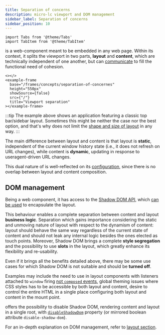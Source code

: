 ```yaml
---
title: Separation of concerns
description: micro-lc viewport and DOM management
sidebar_label: Separation of concerns
sidebar_position: 10
---
```


```mdx-code-block
import Tabs from '@theme/Tabs'
import TabItem from '@theme/TabItem'
```

<micro-lc></micro-lc> is a web-component meant to be embedded in any web page. Within its context, it splits the viewport
in two parts, **layout** and **content**, which are technically independent of one another, but can
[communicate](./communication.md) to fill the functional need of cohesion.

```mdx-code-block
<></>
<example-frame
  base="/frames/concepts/separation-of-concernes"
  height="550px"
  showSource={false}
  src={"/"}
  title="Viewport separation"
></example-frame>
```

:::tip
The example above shows an application featuring a classic top bar/sidebar layout. Sometimes this might be neither the
case nor the best option, and that's why <micro-lc></micro-lc> does not limit the 
[shape and size of layout](../guides/layout.md) in any way.
:::

The main difference between layout and content is that layout is **static**, independent of the current window history
state (i.e., it does not refresh on URL changes), while content is **dynamic**, updating in response to useragent-driven
URL changes.

This dual nature of <micro-lc></micro-lc> is well-reflected on its 
[configuration](../../api/micro-lc-web-component.md#configuration), since there is no overlap between layout and content
composition.

## DOM management

Being <micro-lc></micro-lc> a web component, it has access to the
[Shadow DOM API](https://developer.mozilla.org/en-US/docs/Web/Web_Components/Using_shadow_DOM), which
[can be used](#disabling-shadow-dom) to encapsulate the layout.

This behaviour enables a complete separation between content and layout **business logic**. Separation which gains
importance considering the static and unmoving nature of layout with respect to the dynamism of content: layout should
behave the same way regardless of the current state of content and should not leak any internal logic besides the ones
elected as touch points. Moreover, Shadow DOM brings a complete **style segregation** and the possibility to use
**slots** in the layout, which greatly enhance its flexibility and re-usability.

Even if it brings all the benefits detailed above, there may be some use cases for which <micro-lc></micro-lc> Shadow
DOM is not suitable and should be **turned off**.

Examples may include the need to use in layout components with listeners attached to `window` firing
[not `composed` events](https://pm.dartus.fr/blog/a-complete-guide-on-shadow-dom-and-event-propagation/), global theming
issues where CSS styles has to be accessible by both layout and content, desire to control the entire HTML in a single
place configuring both layout and content in the mount point.

<micro-lc></micro-lc> offers the possibility to disable Shadow DOM, rendering content and layout in a single root, with 
[`disableShadowDom`](../../api/micro-lc-web-component.md#properties--attributes) property (or mirrored boolean attribute
`disable-shadow-dom`).

For an in-depth explanation on <micro-lc></micro-lc> DOM management, refer to [layout section](../guides/layout.md).
